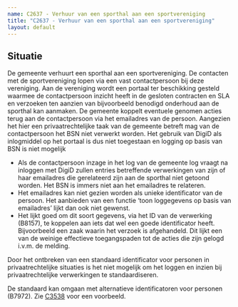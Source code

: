```yaml
---
name: C2637 - Verhuur van een sporthal aan een sportvereniging
title: "C2637 - Verhuur van een sporthal aan een sportvereniging"
layout: default
---
```

## Situatie
De gemeente verhuurt een sporthal aan een sportvereniging. De contacten met de sportvereniging lopen via een vast contactpersoon bij deze vereniging. Aan de vereniging wordt een portaal ter beschikking gesteld waarmee de contactpersoon inzicht heeft in de gesloten contracten en SLA en verzoeken ten aanzien van bijvoorbeeld benodigd onderhoud aan de sporthal kan aanmaken. De gemeente koppelt eventuele genomen acties terug aan de contactpersoon via het emailadres van de persoon. Aangezien het hier een privaatrechtelijke taak van de gemeente betreft mag van de contactpersoon het BSN niet verwerkt worden. Het gebruik van DigiD als inlogmiddel op het portaal is dus niet toegestaan en logging op basis van BSN is niet mogelijk

-	Als de contactpersoon inzage in het log van de gemeente log vraagt na inloggen met DigiD zullen entries betreffende verwerkingen van zijn of haar emailadres die gerelateerd zijn aan de sporthal niet getoond worden. Het BSN is immers niet aan het emailadres te relateren.
-	Het emailadres kan niet gezien worden als unieke identificator van de persoon. Het aanbieden van een functie ‘toon loggegevens op basis van emailadres’ lijkt dan ook niet gewenst.
-	Het lijkt goed om dit soort gegevens, via het ID van de verwerking (B8157), te koppelen aan iets dat wel een goede identificator heeft. Bijvoorbeeld een zaak waarin het verzoek is afgehandeld. Dit lijkt een van de weinige effectieve toegangspaden tot de acties die zijn gelogd i.v.m. de melding. 

Door het ontbreken van een standaard identificator voor personen in privaatrechtelijke situaties is het niet mogelijk om het loggen en inzien bij privaatrechtelijke verwerkingen te standaardiseren.

De standaard kan omgaan met alternatieve identificatoren voor personen (B7972). Zie [C3538](./3538.md) voor een voorbeeld. 
